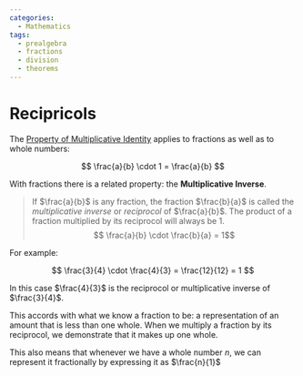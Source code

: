 ```yaml
---
categories:
  - Mathematics
tags:
  - prealgebra
  - fractions
  - division
  - theorems
---
```


# Recipricols

The [Property of Multiplicative Identity](Multiplicative%20identity.md) applies to fractions as well as to whole numbers:

$$
\frac{a}{b} \cdot 1 = \frac{a}{b}
$$

With fractions there is a related property: the **Multiplicative Inverse**.

> If $\frac{a}{b}$ is any fraction, the fraction $\frac{b}{a}$ is called the _multiplicative inverse_ or _reciprocol_ of $\frac{a}{b}$. The product of a fraction multiplied by its reciprocol will always be 1. $$ \frac{a}{b} \cdot \frac{b}{a} = 1$$

For example:

$$
\frac{3}{4} \cdot \frac{4}{3} = \frac{12}{12} = 1
$$

In this case $\frac{4}{3}$ is the reciprocol or multiplicative inverse of $\frac{3}{4}$.

This accords with what we know a fraction to be: a representation of an amount that is less than one whole. When we multiply a fraction by its reciprocol, we demonstrate that it makes up one whole.

This also means that whenever we have a whole number $n$, we can represent it fractionally by expressing it as $\frac{n}{1}$
